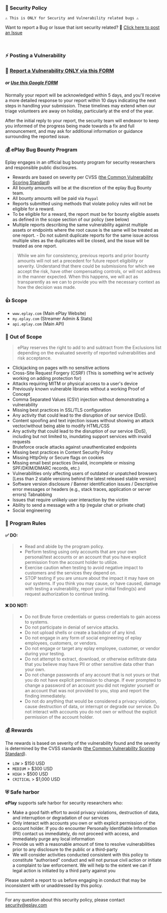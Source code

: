 ### 📕 Security Policy
```
⚠️ This is ONLY for Security and Vulnerability related bugs ⚠️
```
Want to report a Bug or Issue that isnt security related? 
📝 [Click here to post an Issue](https://github.com/dlxmedia/commnunity/issue/new)

<br>

### ⚡️ Posting a Vulnerability 

### 📝 [Report a Vulnerability ONLY via this FORM](https://github.com/dlxmedia/community/security/advisories/new)
##### or [Use this Google FORM](https://docs.google.com/forms/d/e/1FAIpQLSda_QNDQwFJTFtzGVkYhAaXc5m4Sqv6ivSeHYBhNigtA3jCqg/viewform?usp=pp_url&entry.1820994568=WWW.EPLAY.COM&entry.868338315=3&entry.149164797=Summary:%0A%5Badd+summary+of+the+vulnerability%5D%0A%0ASteps+To+Reproduce:%0A%5Badd+details+for+how+we+can+reproduce+the+issue%5D%0A%0A%5Badd+step%5D%0A%5Badd+step%5D%0A%5Badd+step%5D%0ASupporting+Material/References:%0A%5Blist+any+additional+material+(e.g.+screenshots,+logs,+etc.)%5D%0A%0A%5Battachment+/+reference%5D)

Normally your report will be acknowledged within 5 days, and you'll receive
a more detailed response to your report within 10 days indicating the
next steps in handling your submission. These timelines may extend when
our triage volunteers are away on holiday, particularly at the end of the
year.

After the initial reply to your report, the security team will endeavor to keep
you informed of the progress being made towards a fix and full announcement,
and may ask for additional information or guidance surrounding the reported
issue.

### 💰 ePlay Bug Bounty Program

Eplay engages in an official bug bounty program for security researchers and responsible public disclosures.
- Rewards are based on severity per CVSS ([the Common Vulnerability Scoring Standard](https://www.first.org/cvss/))
- All bounty amounts will be at the discretion of the eplay Bug Bounty team.
- All bounty amounts will be paid via `Paypal`
- Reports submitted using methods that violate policy rules will not be eligible for a reward.
- To be eligible for a reward, the report must be for bounty eligible assets as defined in the scope section of our policy (see below)
- Multiple reports describing the same vulnerability against multiple assets or endpoints where the root cause is the same will be treated as one report. - Do not submit duplicate reports for the same issue across multiple sites as the duplicates will be closed, and the issue will be treated as one report.
> While we aim for consistency, previous reports and prior bounty amounts will not set a precedent for future report eligibility or severity.
> Understand that there could be submissions for which we accept the risk, have other compensating controls, or will not address in the manner expected.
> When this happens, we will act as transparently as we can to provide you with the necessary context as how the decision was made.

### 👍 Scope
- `www.eplay.com` (Main ePlay Website)
- `my.eplay.com` (Streamer Admin & Stats)
- `api.eplay.com` (Main API)

### 🚫 Out of Scope
> ePlay reserves the right to add to and subtract from the Exclusions list depending on the evaluated severity of reported vulnerabilities and risk acceptance.

- Clickjacking on pages with no sensitive actions
- Cross-Site Request Forgery (CSRF) (This is something we're actively working on adding protection for)
- Attacks requiring MITM or physical access to a user's device
- Previously known vulnerable libraries without a working Proof of Concept
- Comma Separated Values (CSV) injection without demonstrating a vulnerability
- Missing best practices in SSL/TLS configuration
- Any activity that could lead to the disruption of our service (DoS).
- Content spoofing and text injection issues without showing an attack vector/without being able to modify HTML/CSS
- Any activity that could lead to the disruption of our service (DoS), including but not limited to, inundating support services with invalid requests
- Bruteforce oracle attacks against unauthenticated endpoints
- Missing best practices in Content Security Policy
- Missing HttpOnly or Secure flags on cookies
- Missing email best practices (Invalid, incomplete or missing SPF/DKIM/DMARC records, etc.)
- Vulnerabilities only affecting users of outdated or unpatched browsers [Less than 2 stable versions behind the latest released stable version]
- Software version disclosure / Banner identification issues / Descriptive error messages or headers (e.g., stack traces, application or server errors)
Tabnabbing
- Issues that require unlikely user interaction by the victim
- Ability to send a message with a tip (regular chat or private chat)
- Social engineering

### 📘 Program Rules

#### ✅ DO:
> - Read and abide by the program policy.
> - Perform testing using only accounts that are your own personal/test accounts or an account that you have explicit permission from the account holder to utilize.
> - Exercise caution when testing to avoid negative impact to customers and the services they depend on.
> - STOP testing if you are unsure about the impact it may have on our systems. If you think you may cause, or have caused, damage with testing a vulnerability, report your initial finding(s) and request authorization to continue testing.

#### ❌ DO NOT:
> - Do not Brute force credentials or guess credentials to gain access to systems.
> - Do not participate in denial of service attacks.
> - Do not upload shells or create a backdoor of any kind.
> - Do not engage in any form of social engineering of eplay employees, customers, or vendors.
> - Do not engage or target any eplay employee, customer, or vendor during your testing.
> - Do not attempt to extract, download, or otherwise exfiltrate data that you believe may have PII or other sensitive data other than your own.
> - Do not change passwords of any account that is not yours or that you do not have explicit permission to change. If ever prompted to change a password of an account you did not register yourself or an account that was not provided to you, stop and report the finding immediately.
> - Do not do anything that would be considered a privacy violation, cause destruction of data, or interrupt or degrade our service. Do not interact with accounts you do not own or without the explicit permission of the account holder.

### 💰 Rewards

The rewards is based on severity of the vulnerability found and the severity is determined by the CVSS standards ([the Common Vulnerability Scoring Standard](https://www.first.org/cvss/)).

- `LOW` > $150 USD
- `MEDIUM` > $300 USD
- `HIGH` > $500 USD
- `CRITICAL` > $1,000 USD

### ⛨ Safe harbor

**ePlay** supports safe harbor for security researchers who:

*   Make a good faith effort to avoid privacy violations, destruction of data,
    and interruption or degradation of our services
*   Only interact with accounts you own or with explicit permission of the
    account holder.
    If you do encounter Personally Identifiable Information (PII) contact us
    immediately, do not proceed with access, and immediately purge any local
    information
*   Provide us with a reasonable amount of time to resolve vulnerabilities prior
    to any disclosure to the public or a third-party
*   We will consider activities conducted consistent with this policy to
    constitute “authorised” conduct and will not pursue civil action or initiate
    a complaint to law enforcement.
    We will help to the extent we can if legal action is initiated by a third
    party against you

Please submit a report to us before engaging in conduct that may be inconsistent
with or unaddressed by this policy.

---
For any question about this security policy, please contact <security@eplay.com>
